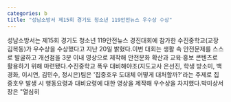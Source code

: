 ```yaml
---
categories: b
title: "성남소방서 제15회 경기도 청소년 119안전뉴스 우수상 수상"
---
```

성남소방서는 제15회 경기도 청소년 119안전뉴스 경진대회에 참가한 수진중학교(교장 김복동)가 우수상을 수상했다고 지난 20일 밝혔다.이번 대회는 생활 속 안전문제를 스스로 발굴하고 개선점을 3분 이내 영상으로 제작해 안전문화 확산과 교육·홍보 콘텐츠로 활용하기 위해 마련됐다.수진중학교 폭우 대비해야조(지도교사 은선진, 학생 방소미, 백경화, 이시연, 김민수, 정시은)팀은 &#39;집중호우 도대체 어떻게 대처할까?&#39;라는 주제로 집중호우 발생 시 행동요령과 대비요령에 대한 영상을 제작해 우수상을 차지했다.박미상서장은 "열심히